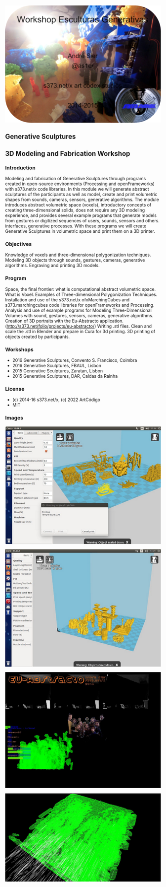 ![](./libs/WksEsculturasGenerativasIcon512.png)

## Generative Sculptures
## 3D Modeling and Fabrication Workshop
### Introduction
Modeling and fabrication of Generative Sculptures through programs created in open-source environments (Processing and openFrameworks) with s373.net/x code libraries. In this module we will generate abstract sculptures of the participants as well as model, create and print volumetric shapes from sounds, cameras, sensors, generative algorithms. The module introduces abstract volumetric space (voxels), introductory concepts of creating three-dimensional solids, does not require any 3D modeling experience, and provides several example programs that generate models from gestures or digitized sequences of users, sounds, sensors and others. interfaces, generative processes. With these programs we will create Generative Sculptures in volumetric space and print them on a 3D printer.

### Objectives
Knowledge of voxels and three-dimensional polygonization techniques. Modeling 3D objects through sounds, gestures, cameras, generative algorithms.
Engraving and printing 3D models.

### Program
Space, the final frontier: what is computational abstract volumetric space. What is Voxel. Examples of Three-dimensional Polygonization Techniques. Installation and use of the s373.net/x ofxMarchingCubes and s373.marchingcubes code libraries for openFrameworks and Processing.
Analysis and use of example programs for Modeling Three-Dimensional Volumes with sound, gestures, sensors, cameras, generative algorithms. Creation of 3D portraits with the Eu-Abstracto application. (http://s373.net/folio/projects/eu-abstracto/)
Writing .stl files.
Clean and scale the .stl in Blender and prepare in Cura for 3d printing. 3D printing of objects created by participants.


### Workshops
- 2016 Generative Sculptures, Convento S. Francisco, Coimbra
- 2016 Generative Sculptures, FBAUL, Lisbon
- 2015 Generative Sculptures, Zaratan, Lisbon
- 2015 Generative Sculptures, DAR, Caldas da Rainha

### License
- (c) 2014-16 s373.net/x, (c) 2022 ArtCódigo
- MIT


### Images

![](./MODELOSFbaul-17Abril2016/EsculturasGenerativasAlpha0.png)

![](./MODELOSFbaul-17Abril2016/EsculturasGenerativasAlpha.png)

![](./MODELOSFbaul-17Abril2016/EsculturasGenerativasAlpha1.png)

![](./MODELOSZaratan-9Abril2016/starfield/731.jpg)
